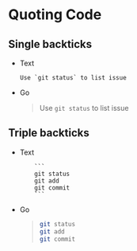 # Quoting Code
## Single backticks
- Text
    ```
    Use `git status` to list issue
    ```
- Go
    > Use `git status` to list issue
## Triple backticks
- Text
    ```
        ```
        git status
        git add
        git commit
        ```
    ```
- Go
    >    ``` bash
    >    git status
    >    git add
    >    git commit
    >    ```
    
